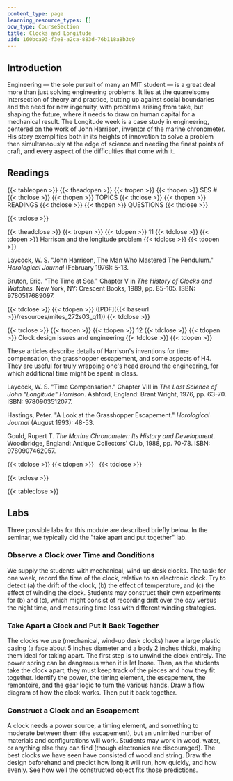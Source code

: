 ```yaml
---
content_type: page
learning_resource_types: []
ocw_type: CourseSection
title: Clocks and Longitude
uid: 160bca93-f3e8-a2ca-883d-76b118a8b3c9
---
```


Introduction
------------

Engineering — the sole pursuit of many an MIT student — is a great deal more than just solving engineering problems. It lies at the quarrelsome intersection of theory and practice, butting up against social boundaries and the need for new ingenuity, with problems arising from take, but shaping the future, where it needs to draw on human capital for a mechanical result. The Longitude week is a case study in engineering, centered on the work of John Harrison, inventor of the marine chronometer. His story exemplifies both in its heights of innovation to solve a problem then simultaneously at the edge of science and needing the finest points of craft, and every aspect of the difficulties that come with it.

Readings
--------

{{< tableopen >}}
{{< theadopen >}}
{{< tropen >}}
{{< thopen >}}
SES #
{{< thclose >}}
{{< thopen >}}
TOPICS
{{< thclose >}}
{{< thopen >}}
READINGS
{{< thclose >}}
{{< thopen >}}
QUESTIONS
{{< thclose >}}

{{< trclose >}}

{{< theadclose >}}
{{< tropen >}}
{{< tdopen >}}
11
{{< tdclose >}}
{{< tdopen >}}
Harrison and the longitude problem
{{< tdclose >}}
{{< tdopen >}}


Laycock, W. S. "John Harrison, The Man Who Mastered The Pendulum." _Horological Journal_ (February 1976): 5-13.

Bruton, Eric. "The Time at Sea." Chapter V in _The History of Clocks and Watches._ New York, NY: Crescent Books, 1989, pp. 85-105. ISBN: 9780517689097.


{{< tdclose >}}
{{< tdopen >}}
([PDF]({{< baseurl >}}/resources/mites_272s03_q11))
{{< tdclose >}}

{{< trclose >}}
{{< tropen >}}
{{< tdopen >}}
12
{{< tdclose >}}
{{< tdopen >}}
Clock design issues and engineering
{{< tdclose >}}
{{< tdopen >}}


These articles describe details of Harrison's inventions for time compensation, the grasshopper escapement, and some aspects of H4. They are useful for truly wrapping one's head around the engineering, for which additional time might be spent in class.

Laycock, W. S. "Time Compensation." Chapter VIII in _The Lost Science of John "Longitude" Harrison_. Ashford, England: Brant Wright, 1976, pp. 63-70. ISBN: 9780903512077.

Hastings, Peter. "A Look at the Grasshopper Escapement." _Horological Journal_ (August 1993): 48-53.

Gould, Rupert T. _The Marine Chronometer: Its History and Development_. Woodbridge, England: Antique Collectors' Club, 1988, pp. 70-78. ISBN: 9780907462057.


{{< tdclose >}}
{{< tdopen >}}
 
{{< tdclose >}}

{{< trclose >}}

{{< tableclose >}}

Labs
----

Three possible labs for this module are described briefly below. In the seminar, we typically did the "take apart and put together" lab.

### Observe a Clock over Time and Conditions

We supply the students with mechanical, wind-up desk clocks. The task: for one week, record the time of the clock, relative to an electronic clock. Try to detect (a) the drift of the clock, (b) the effect of temperature, and (c) the effect of winding the clock. Students may construct their own experiments for (b) and (c), which might consist of recording drift over the day versus the night time, and measuring time loss with different winding strategies.

### Take Apart a Clock and Put it Back Together

The clocks we use (mechanical, wind-up desk clocks) have a large plastic casing (a face about 5 inches diameter and a body 2 inches thick), making them ideal for taking apart. The first step is to unwind the clock entirely. The power spring can be dangerous when it is let loose. Then, as the students take the clock apart, they must keep track of the pieces and how they fit together. Identify the power, the timing element, the escapement, the remontoire, and the gear logic to turn the various hands. Draw a flow diagram of how the clock works. Then put it back together.

### Construct a Clock and an Escapement

A clock needs a power source, a timing element, and something to moderate between them (the escapement), but an unlimited number of materials and configurations will work. Students may work in wood, water, or anything else they can find (though electronics are discouraged). The best clocks we have seen have consisted of wood and string. Draw the design beforehand and predict how long it will run, how quickly, and how evenly. See how well the constructed object fits those predictions.